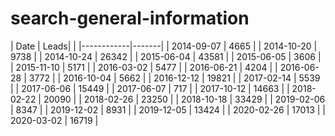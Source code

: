 # search-general-information

| Date       | Leads|     |
|------------|-------|
| 2014-09-07 | 4665  |
| 2014-10-20 | 9738  |
| 2014-10-24 | 26342 |
| 2015-06-04 | 43581 |
| 2015-06-05 | 3606  |
| 2015-11-10 | 5171  |
| 2016-03-02 | 5477  |
| 2016-06-21 | 4204  |
| 2016-06-28 | 3772  |
| 2016-10-04 | 5662  |
| 2016-12-12 | 19821 |
| 2017-02-14 | 5539  |
| 2017-06-06 | 15449 |
| 2017-06-07 | 717   |
| 2017-10-12 | 14663 |
| 2018-02-22 | 20090 |
| 2018-02-26 | 23250 |
| 2018-10-18 | 33429 |
| 2019-02-06 | 8347  |
| 2019-12-02 | 8931  |
| 2019-12-05 | 13424 |
| 2020-02-26 | 17013 |
| 2020-03-02 | 16719 |
